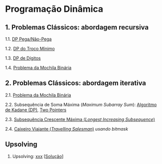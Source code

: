 # Programação Dinâmica

## 1. Problemas Clássicos: abordagem recursiva

1.1. [DP Pega/Não-Pega](algoritmos/problema_moedas.cpp)

1.2. [DP do Troco Mínimo](algoritmos/problema_troco_minimo.cpp)

<!-- 1.3. [Algoritmo de Kadane](algoritmos/kadane.cpp) -->

1.3. [DP de Dígitos](algoritmos/dp_digitos.cpp)

1.4. [Problema da Mochila Binária](algoritmos/mochila_rec.cpp)
 
## 2. Problemas Clássicos: abordagem iterativa
 
2.1. [Problema da Mochila Binária](algoritmos/mochila_dp.cpp)
    
2.2. Subsequência de Soma Máxima (*Maximum Subarray Sum*): [Algoritmo de Kadane (DP)](algoritmos/kadane_dp.cpp), [Two Pointers](algoritmos/subseqsomamax.cpp)

2.3. [Subsequência Crescente Máxima (*Longest Increasing Subsequence*)](algoritmos/lis.cpp)

2.4. [Caixeiro Viajante (*Travelling Salesman*)](algoritmos/travelling_salesman.cpp) *usando bitmask*

## Upsolving

1. Upsolving: [xxx](https://codeforces.com/problemset/) [[Solução](upsolving/xxx)]
